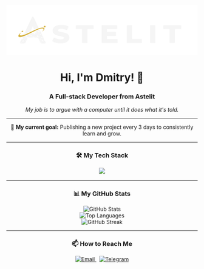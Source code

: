 
<div align="center">
  <a href="https://github.com/Dmitr1yS">
    <img src="https://github.com/Dmitr1yS/Dmitr1yS/blob/main/Astelit%20Main%20Logo%20Dark%20Gorizont%20noBack.png?raw=true" alt="Astelit Banner">
  </a>
  <br/>
  <h1>
    <b>Hi, I'm Dmitry! 👋</b>
  </h1>
  <h3>
    <b>A Full-stack Developer from Astelit</b>
  </h3>
  <p>
    <i>My job is to argue with a computer until it does what it's told.</i>
  </p>
</div>

---

<div align="center">
  <p>🚀 <b>My current goal:</b> Publishing a new project every 3 days to consistently learn and grow.</p>
</div>

---

<h3 align="center">🛠️ My Tech Stack</h3>
<p align="center">
  <a href="https://skillicons.dev">
    <img src="https://skillicons.dev/icons?i=ts,js,nestjs,nextjs,react,nodejs,prisma,postgresql,sass,git,docker,python&perline=6" />
  </a>
</p>

---


<h3 align="center">📊 My GitHub Stats</h3>
<div align="center">
  <img src="https://github-readme-stats.vercel.app/api?username=Dmitr1yS&show_icons=true&theme=tokyonight&hide_border=true&include_all_commits=true&count_private=true" alt="GitHub Stats" width="48%"/>
  <br>
  <img src="https://github-readme-stats.vercel.app/api/top-langs/?username=Dmitr1yS&layout=compact&theme=tokyonight&hide_border=true" alt="Top Languages" width="48%"/>
  <br>
  <img src="https://github-readme-streak-stats.herokuapp.com/?user=Dmitr1yS&theme=tokyonight&hide_border=true" alt="GitHub Streak" width="60%"/>
</div>

---

<h3 align="center">📫 How to Reach Me</h3>
<p align="center">
  <a href="mailto:dmitr1y@samusenko-inbox.ru">
    <img src="https://img.shields.io/badge/Email-D14836?style=for-the-badge&logo=gmail&logoColor=white" alt="Email"/>
  </a>
  &nbsp;
  <a href="http://t.me/Dmitr1y_s" target="_blank">
    <img src="https://img.shields.io/badge/Telegram-2CA5E0?style=for-the-badge&logo=telegram&logoColor=white" alt="Telegram"/>
  </a>
</p>
